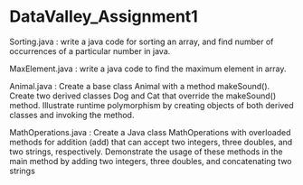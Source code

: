 # DataValley_Assignment1

Sorting.java : write a java code for sorting an array, and find number of occurrences of a particular number in java.

MaxElement.java : write a java code to find the maximum element in array.

Animal.java : Create a base class Animal with a method makeSound(). Create two derived classes Dog and Cat that override the makeSound() method. Illustrate runtime polymorphism by creating objects of both derived classes and invoking the method.

MathOperations.java : Create a Java class MathOperations with overloaded methods for addition (add) that can accept two integers, three doubles, and two strings, respectively. Demonstrate the usage of these methods in the main method by adding two integers, three doubles, and concatenating two strings
